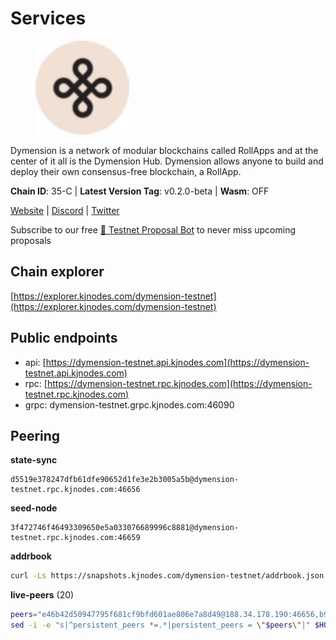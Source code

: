 # Services

<figure><img src="https://raw.githubusercontent.com/kj89/cosmos-images/main/logos/dymension.png" width="150" alt=""><figcaption></figcaption></figure>

Dymension is a network of modular blockchains called RollApps  and at the center of it all is the Dymension Hub. Dymension  allows anyone to build and deploy their own consensus-free blockchain, a RollApp.

**Chain ID**: 35-C | **Latest Version Tag**: v0.2.0-beta | **Wasm**: OFF

[Website](https://dymension.xyz/) | [Discord](https://discord.gg/dymension) | [Twitter](https://twitter.com/dymensionXYZ)



Subscribe to our free [🤖 Testnet Proposal Bot](https://t.me/kjnodes_testnet_proposal_bot) to never miss upcoming proposals


## Chain explorer
[https://explorer.kjnodes.com/dymension-testnet](https://explorer.kjnodes.com/dymension-testnet)

## Public endpoints

* api: [https://dymension-testnet.api.kjnodes.com](https://dymension-testnet.api.kjnodes.com)
* rpc: [https://dymension-testnet.rpc.kjnodes.com](https://dymension-testnet.rpc.kjnodes.com)
* grpc: dymension-testnet.grpc.kjnodes.com:46090

## Peering

**state-sync**

```text
d5519e378247dfb61dfe90652d1fe3e2b3005a5b@dymension-testnet.rpc.kjnodes.com:46656
```

**seed-node**

```text
3f472746f46493309650e5a033076689996c8881@dymension-testnet.rpc.kjnodes.com:46659
```

**addrbook**
```bash
curl -Ls https://snapshots.kjnodes.com/dymension-testnet/addrbook.json > $HOME/.dymension/config/addrbook.json
```

**live-peers** (20)
```bash
peers="e46b42d50947795f681cf9bfd601ae806e7a8d49@188.34.178.190:46656,b921655e6c66235915e7d4465ea2146e537f13e4@167.235.6.228:26636,ec843a4aea197837c13f13612a525bd7377443b1@167.235.250.107:26656,56e0f891f8312e239a631aea2f8b0e64c9f7d824@135.181.95.145:36656,747d05bfe9f3e0c2e0462ac351c577699e1d9b8c@207.244.244.194:26656,af6787b3273dd60e0f809c7e5e2a2a9fd379045e@195.201.195.61:27656,43426e98064694d407b2165fb24d52980d38f1c9@88.99.3.158:20556,1135bf4bf8ffad1b9b508ea6c7408085ec87563a@134.122.16.44:26656,18da7db008aa30ac6fb837323c608c286bf87b25@178.128.82.254:26656,c1008d2d05c56254e95d19ab7e9fe459dad2de3d@159.223.57.238:26656,a85420b25181bdb9b3a38741c48dafd5fb3b922f@209.34.206.42:26656,cffb2a5e8fe08ba5ce46a8f56a4a1cdf636cbf8e@5.231.205.142:26656,236b71988898dff63cef139f83a64f5fbfd9d8d7@135.181.18.112:55696,8f84d324a2d266e612d06db4a793b0d001ee62a0@38.146.3.200:20556,5d689e09a129c03c003f05850262f03b2433a384@51.79.30.141:26656,0d30a0790a216d01c9759ab48192d9154381e6c0@136.243.88.91:3240,3c937029e41e3f7b92b8b87d787be0ddc2a3f13c@70.34.214.236:26656,77791ee9b1eb56682335c451c296f450ee649c01@44.209.89.17:26656,6ee2e6550cd3510c0fc912bf0632a894148a79a7@38.242.202.174:31656,d5519e378247dfb61dfe90652d1fe3e2b3005a5b@65.109.68.190:46656"
sed -i -e "s|^persistent_peers *=.*|persistent_peers = \"$peers\"|" $HOME/.dymension/config/config.toml
```
